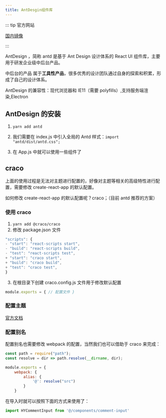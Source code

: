 ```yaml
---
title: AntDesgin组件库
---
```


::: tip 官方网站

[国内镜像](https://ant-design.gitee.io/index-cn)

:::

AntDesign ，简称 antd 是基于 Ant Design 设计体系的 React UI 组件库，主要用于研发企业级中后台产品。

中后台的产品 属于**工具性产品**，很多优秀的设计团队通过自身的探索和积累，形成了自己的设计体系。

AntDesign 的兼容性：现代浏览器和 IE11（需要 polyfills）,支持服务端渲染,Electron

## AntDesign 的安装

1. `yarn add antd`
2. 我们需要在 index.js 中引入全局的 Antd 样式：`import "antd/dist/antd.css";`

3. 在 App.js 中就可以使用一些组件了

## craco

上面的使用过程是无法对主题进行配置的，好像对主题等相关的高级特性进行配置，需要修改 create-react-app 的默认配置。

如何修改 create-react-app 的默认配置呢？craco；（目前 antd 推荐的方案）

### 使用 craco

1. `yarn add @craco/craco`
2. 修改 package.json 文件

```js
"scripts": {
- "start": "react-scripts start",
- "build": "react-scripts build",
- "test": "react-scripts test",
+ "start": "craco start",
+ "build": "craco build",
+ "test": "craco test",
}
```

3. 在根目录下创建 craco.config.js 文件用于修改默认配置

```js
module.exports = { // 配置文件 }
```

### 配置主题

[官方文档](https://ant-design.gitee.io/docs/react/use-with-create-react-app-cn#%E8%87%AA%E5%AE%9A%E4%B9%89%E4%B8%BB%E9%A2%98)

### 配置别名

配置别名也需要修改 webpack 的配置，当然我们也可以借助于 craco 来完成：

```js
const path = require("path");
const resolve = dir => path.resolve(__dirname, dir);

module.exports = {
    webpack: {
        alias: {
            '@': resolve("src")
        }
    }
```

在导入时就可以按照下面的方式来使用了：

```js
import HYCommentInput from '@/components/comment-input'
```
